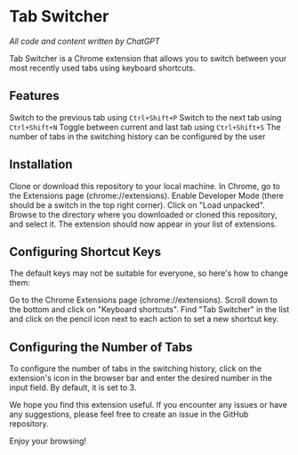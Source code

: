 # Tab Switcher 
_All code and content written by ChatGPT_

Tab Switcher is a Chrome extension that allows you to switch between your most recently used tabs using keyboard shortcuts.

## Features
Switch to the previous tab using `Ctrl+Shift+P`
Switch to the next tab using `Ctrl+Shift+N`
Toggle between current and last tab using `Ctrl+Shift+S`
The number of tabs in the switching history can be configured by the user

## Installation
Clone or download this repository to your local machine.
In Chrome, go to the Extensions page (chrome://extensions).
Enable Developer Mode (there should be a switch in the top right corner).
Click on "Load unpacked".
Browse to the directory where you downloaded or cloned this repository, and select it.
The extension should now appear in your list of extensions.

## Configuring Shortcut Keys
The default keys may not be suitable for everyone, so here's how to change them:

Go to the Chrome Extensions page (chrome://extensions).
Scroll down to the bottom and click on "Keyboard shortcuts".
Find "Tab Switcher" in the list and click on the pencil icon next to each action to set a new shortcut key.

## Configuring the Number of Tabs
To configure the number of tabs in the switching history, click on the extension's icon in the browser bar and enter the desired number in the input field. By default, it is set to 3.

We hope you find this extension useful. If you encounter any issues or have any suggestions, please feel free to create an issue in the GitHub repository.

Enjoy your browsing!
